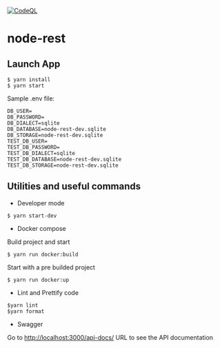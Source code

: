 [![CodeQL](https://github.com/imagineai/create-node-app/actions/workflows/codeql-analysis.yml/badge.svg)](https://github.com/imagineai/create-node-app/actions/workflows/codeql-analysis.yml)

# node-rest

## Launch App

```
$ yarn install
$ yarn start
```

Sample .env file:

```
DB_USER=
DB_PASSWORD=
DB_DIALECT=sqlite
DB_DATABASE=node-rest-dev.sqlite
DB_STORAGE=node-rest-dev.sqlite
TEST_DB_USER=
TEST_DB_PASSWORD=
TEST_DB_DIALECT=sqlite
TEST_DB_DATABASE=node-rest-dev.sqlite
TEST_DB_STORAGE=node-rest-dev.sqlite
```

## Utilities and useful commands

- Developer mode

```
$ yarn start-dev
```

- Docker compose

Build project and start

```
$ yarn run docker:build
```

Start with a pre builded project

```
$ yarn run docker:up
```

- Lint and Prettify code

```
$yarn lint
$yarn format
```

- Swagger

Go to [http://localhost:3000/api-docs/](http://localhost:3000/api-docs/) URL to see the API documentation
